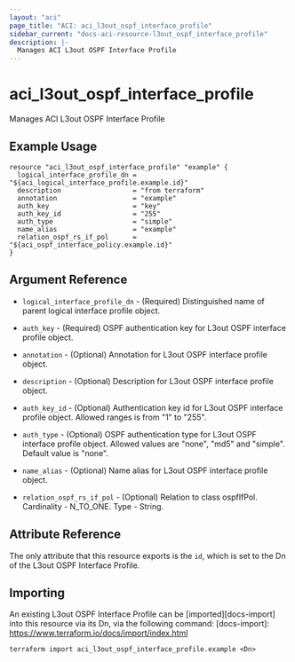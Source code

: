 ```yaml
---
layout: "aci"
page_title: "ACI: aci_l3out_ospf_interface_profile"
sidebar_current: "docs-aci-resource-l3out_ospf_interface_profile"
description: |-
  Manages ACI L3out OSPF Interface Profile
---
```


# aci_l3out_ospf_interface_profile #
Manages ACI L3out OSPF Interface Profile

## Example Usage ##

```hcl
resource "aci_l3out_ospf_interface_profile" "example" {
  logical_interface_profile_dn = "${aci_logical_interface_profile.example.id}"
  description                  = "from terraform"
  annotation                   = "example"
  auth_key                     = "key"
  auth_key_id                  = "255"
  auth_type                    = "simple"
  name_alias                   = "example"
  relation_ospf_rs_if_pol      = "${aci_ospf_interface_policy.example.id}"
}
```


## Argument Reference ##

* `logical_interface_profile_dn` - (Required) Distinguished name of parent logical interface profile object.
* `auth_key` - (Required) OSPF authentication key for L3out OSPF interface profile object.
* `annotation` - (Optional) Annotation for L3out OSPF interface profile object.
* `description` - (Optional) Description for L3out OSPF interface profile object.
* `auth_key_id` - (Optional) Authentication key id for L3out OSPF interface profile object. Allowed ranges is from "1" to "255". 
* `auth_type` - (Optional) OSPF authentication type for L3out OSPF interface profile object. Allowed values are "none", "md5" and "simple".
Default value is "none".
* `name_alias` - (Optional) Name alias for L3out OSPF interface profile object.

* `relation_ospf_rs_if_pol` - (Optional) Relation to class ospfIfPol. Cardinality - N_TO_ONE. Type - String.
                


## Attribute Reference

The only attribute that this resource exports is the `id`, which is set to the
Dn of the L3out OSPF Interface Profile.

## Importing ##

An existing L3out OSPF Interface Profile can be [imported][docs-import] into this resource via its Dn, via the following command:
[docs-import]: https://www.terraform.io/docs/import/index.html


```
terraform import aci_l3out_ospf_interface_profile.example <Dn>
```